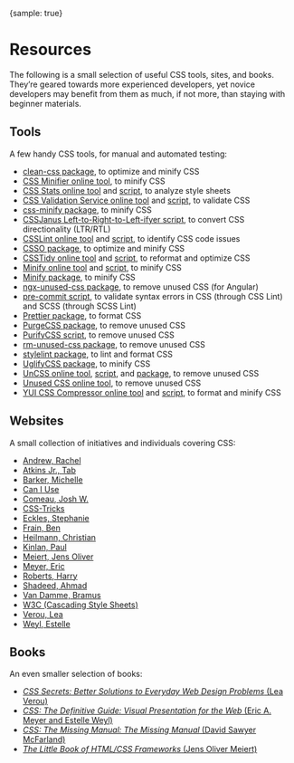 {sample: true}
# Resources

The following is a small selection of useful CSS tools, sites, and books. They’re geared towards more experienced developers, yet novice developers may benefit from them as much, if not more, than staying with beginner materials.

## Tools

A few handy CSS tools, for manual and automated testing:

* [clean-css package](https://www.npmjs.com/package/clean-css), to optimize and minify CSS
* [CSS Minifier online tool](https://cssminifier.com/), to minify CSS
* [CSS Stats online tool](https://cssstats.com/) and [script](https://github.com/cssstats/cssstats), to analyze style sheets
* [CSS Validation Service online tool](https://jigsaw.w3.org/css-validator/) and [script](https://github.com/w3c/css-validator), to validate CSS
* [css-minify package](https://www.npmjs.com/package/css-minify), to minify CSS
* [CSSJanus Left-to-Right-to-Left-ifyer script](https://code.google.com/archive/p/cssjanus/), to convert CSS directionality (LTR/RTL)
* [CSSLint online tool](https://web.archive.org/web/20240503225408/http://csslint.net/) and [script](https://github.com/CSSLint/csslint), to identify CSS code issues
* [CSSO package](https://www.npmjs.com/package/csso), to optimize and minify CSS
* [CSSTidy online tool](https://www.codebeautifier.com/) and [script](http://csstidy.sourceforge.net/), to reformat and optimize CSS
* [Minify online tool](https://www.minifier.org/) and [script](https://github.com/matthiasmullie/minify), to minify CSS
* [Minify package](https://www.npmjs.com/package/minify), to minify CSS
* [ngx-unused-css package](https://www.npmjs.com/package/ngx-unused-css), to remove unused CSS (for Angular)
* [pre-commit script](https://github.com/WouterSioen/pre-commit), to validate syntax errors in CSS (through CSS Lint) and SCSS (through SCSS Lint)
* [Prettier package](https://prettier.io/), to format CSS
* [PurgeCSS package](https://purgecss.com/), to remove unused CSS
* [PurifyCSS script](https://github.com/purifycss/purifycss), to remove unused CSS
* [rm-unused-css package](https://www.npmjs.com/package/rm-unused-css), to remove unused CSS
* [stylelint package](https://stylelint.io/), to lint and format CSS
* [UglifyCSS package](https://www.npmjs.com/package/uglifycss), to minify CSS
* [UnCSS online tool](https://uncss-online.com/), [script](https://github.com/giakki/uncss), and [package](https://www.npmjs.com/package/uncss), to remove unused CSS
* [Unused CSS online tool](https://unused-css.com/), to remove unused CSS
* [YUI CSS Compressor online tool](https://web.archive.org/web/20210922145733/https://hell.meiert.org/aux/compress/css/gui/) and [script](https://github.com/tubalmartin/YUI-CSS-compressor-PHP-port), to format and minify CSS

## Websites

A small collection of initiatives and individuals covering CSS:

* [Andrew, Rachel](https://rachelandrew.co.uk/)
* [Atkins Jr., Tab](https://www.xanthir.com/blog/)
* [Barker, Michelle](https://css-irl.info/)
* [Can I Use](https://caniuse.com/)
* [Comeau, Josh W.](https://www.joshwcomeau.com/)
* [CSS-Tricks](https://css-tricks.com/)
* [Eckles, Stephanie](https://moderncss.dev/)
* [Frain, Ben](https://benfrain.com/)
* [Heilmann, Christian](https://christianheilmann.com/)
* [Kinlan, Paul](https://paul.kinlan.me/)
* [Meiert, Jens Oliver](https://meiert.com/en/blog/categories/development/)
* [Meyer, Eric](https://meyerweb.com/)
* [Roberts, Harry](https://csswizardry.com/)
* [Shadeed, Ahmad](https://ishadeed.com/)
* [Van Damme, Bramus](https://www.bram.us/)
* [W3C (Cascading Style Sheets)](https://www.w3.org/Style/CSS/)
* [Verou, Lea](https://lea.verou.me/)
* [Weyl, Estelle](http://www.standardista.com/)

## Books

An even smaller selection of books:

* [_CSS Secrets: Better Solutions to Everyday Web Design Problems_ (Lea Verou)](https://www.amazon.com/dp/B0131MQ1NS/?tag=meiert-20)
* [_CSS: The Definitive Guide: Visual Presentation for the Web_ (Eric A. Meyer and Estelle Weyl)](https://www.amazon.com/dp/1449393195/?tag=meiert-20)
* [_CSS: The Missing Manual: The Missing Manual_ (David Sawyer McFarland)](https://www.amazon.com/dp/B0026OR2QI/?tag=meiert-20)
* [_The Little Book of HTML/CSS Frameworks_ (Jens Oliver Meiert)](https://www.oreilly.com/library/view/the-little-book/9781492048121/)